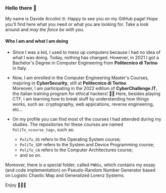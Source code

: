 ### Hello there 👋

My name is Davide Arcolini 🤓. Happy to see you on my GitHub page! Hope you'll find here what you need or what you are looking for. Take a look around and *may the force be with you*.

#### Who I am and what I am doing
- Since I was a kid, I used to mess up computers because I had no idea of what I was doing. Today, nothing has changed. However, in 2021 I got a Bachelor's Degree in Computer Engineering from **Politecnico di Torino** in Italy.

- Now, I am enrolled in the Computer Engineering Master's Courses, majoring in **CyberSecurity**, still at **Politecnico di Torino**.\
Moreover, I am participating in the 2022 edition of **CyberChallenge.IT**, the italian training program for ethical hackers! 🧑‍💻 Here, besides playing CTF, I am learning how to break stuff by understanding how things works, such as: cryptography, web appications, reverse engineering, etc...

- On my profile you can find most of the courses I had attended during my studies. The repositories for these courses are named `PoliTo_<course_tag>`, such as: 
  - `PoliTo_OS` refers to the Operating System course;
  - `PoliTo_SDP` refers to the System and Device Programming course;
  - `PoliTo_CA` refers to the Computer Architectures course;
  - and so on.

Moreover, there is a special folder, called `PNRGs`, which contains my essay (and code implementation) on Pseudo-Random Number Generator based on Logistic Chaotic Map and Generalized Lorenz Systems.

Enjoy 🧙🏼‍♂️
